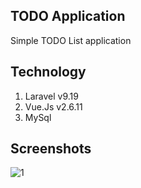 ## TODO Application
Simple TODO List application

## Technology
1. Laravel v9.19
2. Vue.Js v2.6.11
3. MySql

## Screenshots
![1](https://github.com/masudncse/laravel-vuejs-todo-app/blob/master/screenshot/01.png) 
